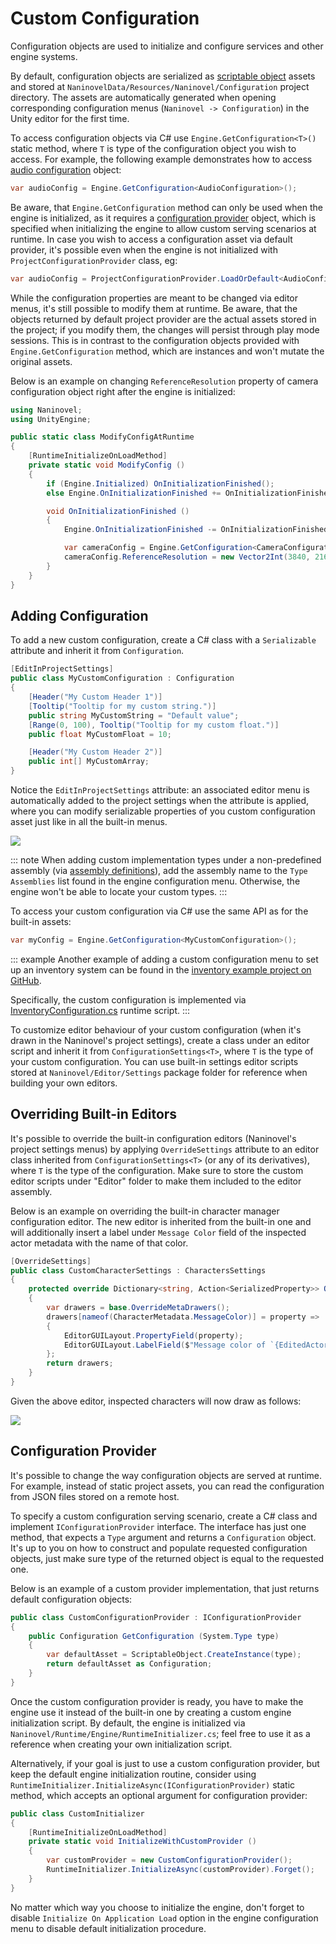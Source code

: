 ﻿# Custom Configuration

Configuration objects are used to initialize and configure services and other engine systems.

By default, configuration objects are serialized as [scriptable object](https://docs.unity3d.com/Manual/class-ScriptableObject.html) assets and stored at `NaninovelData/Resources/Naninovel/Configuration` project directory. The assets are automatically generated when opening corresponding configuration menus (`Naninovel -> Configuration`) in the Unity editor for the first time.

To access configuration objects via C# use `Engine.GetConfiguration<T>()` static method, where `T` is type of the configuration object you wish to access. For example, the following example demonstrates how to access [audio configuration](/guide/configuration.md#audio) object:

```csharp
var audioConfig = Engine.GetConfiguration<AudioConfiguration>();
```  

Be aware, that `Engine.GetConfiguration` method can only be used when the engine is initialized, as it requires a [configuration provider](/guide/custom-configuration.md#configuration-provider) object, which is specified when initializing the engine to allow custom serving scenarios at runtime. In case you wish to access a configuration asset via default provider, it's possible even when the engine is not initialized with `ProjectConfigurationProvider` class, eg:

```csharp
var audioConfig = ProjectConfigurationProvider.LoadOrDefault<AudioConfiguration>();
``` 

While the configuration properties are meant to be changed via editor menus, it's still possible to modify them at runtime. Be aware, that the objects returned by default project provider are the actual assets stored in the project; if you modify them, the changes will persist through play mode sessions. This is in contrast to the configuration objects provided with `Engine.GetConfiguration` method, which are instances and won't mutate the original assets.

Below is an example on changing `ReferenceResolution` property of camera configuration object right after the engine is initialized:

```csharp
using Naninovel;
using UnityEngine;

public static class ModifyConfigAtRuntime
{
    [RuntimeInitializeOnLoadMethod]
    private static void ModifyConfig ()
    {
        if (Engine.Initialized) OnInitializationFinished();
        else Engine.OnInitializationFinished += OnInitializationFinished;

        void OnInitializationFinished ()
        {
            Engine.OnInitializationFinished -= OnInitializationFinished;

            var cameraConfig = Engine.GetConfiguration<CameraConfiguration>();
            cameraConfig.ReferenceResolution = new Vector2Int(3840, 2160);
        }
    }
}
```

## Adding Configuration

To add a new custom configuration, create a C# class with a `Serializable` attribute and inherit it from `Configuration`.

```csharp
[EditInProjectSettings]
public class MyCustomConfiguration : Configuration
{
    [Header("My Custom Header 1")]
    [Tooltip("Tooltip for my custom string.")]
    public string MyCustomString = "Default value";
    [Range(0, 100), Tooltip("Tooltip for my custom float.")]
    public float MyCustomFloat = 10;

    [Header("My Custom Header 2")]
    public int[] MyCustomArray;
}
```

Notice the `EditInProjectSettings` attribute: an associated editor menu is automatically added to the project settings when the attribute is applied, where you can modify serializable properties of you custom configuration asset just like in all the built-in menus.

![](https://i.gyazo.com/c1163bba83f5d2b6286b100e837bca40.png)

::: note
When adding custom implementation types under a non-predefined assembly (via [assembly definitions](https://docs.unity3d.com/Manual/ScriptCompilationAssemblyDefinitionFiles.html)), add the assembly name to the `Type Assemblies` list found in the engine configuration menu. Otherwise, the engine won't be able to locate your custom types.
:::

To access your custom configuration via C# use the same API as for the built-in assets:

```csharp
var myConfig = Engine.GetConfiguration<MyCustomConfiguration>();
```

::: example
Another example of adding a custom configuration menu to set up an inventory system can be found in the [inventory example project on GitHub](https://github.com/Elringus/NaninovelInventory).

Specifically, the custom configuration is implemented via [InventoryConfiguration.cs](https://github.com/Elringus/NaninovelInventory/blob/master/Assets/NaninovelInventory/Runtime/InventoryConfiguration.cs) runtime script.
:::

To customize editor behaviour of your custom configuration (when it's drawn in the Naninovel's project settings), create a class under an editor script and inherit it from `ConfigurationSettings<T>`, where `T` is the type of your custom configuration. You can use built-in settings editor scripts stored at `Naninovel/Editor/Settings` package folder for reference when building your own editors.

## Overriding Built-in Editors

It's possible to override the built-in configuration editors (Naninovel's project settings menus) by applying `OverrideSettings` attribute to an editor class inherited from `ConfigurationSettings<T>` (or any of its derivatives), where `T` is the type of the configuration. Make sure to store the custom editor scripts under "Editor" folder to make them included to the editor assembly.

Below is an example on overriding the built-in character manager configuration editor. The new editor is inherited from the built-in one and will additionally insert a label under `Message Color` field of the inspected actor metadata with the name of that color.

```csharp
[OverrideSettings]
public class CustomCharacterSettings : CharactersSettings
{
    protected override Dictionary<string, Action<SerializedProperty>> OverrideMetaDrawers ()
    {
        var drawers = base.OverrideMetaDrawers();
        drawers[nameof(CharacterMetadata.MessageColor)] = property =>
        {
            EditorGUILayout.PropertyField(property);
            EditorGUILayout.LabelField($"Message color of `{EditedActorId}` is `{property.colorValue}`.");
        };
        return drawers;
    }
}
```

Given the above editor, inspected characters will now draw as follows:

![](https://i.gyazo.com/a742da2e7474444c9e1306a1414c7dfb.png)

## Configuration Provider

It's possible to change the way configuration objects are served at runtime. For example, instead of static project assets, you can read the configuration from JSON files stored on a remote host. 

To specify a custom configuration serving scenario, create a C# class and implement `IConfigurationProvider` interface. The interface has just one method, that expects a `Type` argument and returns a `Configuration` object. It's up to you on how to construct and populate requested configuration objects, just make sure type of the returned object is equal to the requested one.

Below is an example of a custom provider implementation, that just returns default configuration objects:

```csharp
public class CustomConfigurationProvider : IConfigurationProvider
{
    public Configuration GetConfiguration (System.Type type)
    {
        var defaultAsset = ScriptableObject.CreateInstance(type);
        return defaultAsset as Configuration;
    }
}
```

Once the custom configuration provider is ready, you have to make the engine use it instead of the built-in one by creating a custom engine initialization script. By default, the engine is initialized via `Naninovel/Runtime/Engine/RuntimeInitializer.cs`; feel free to use it as a reference when creating your own initialization script.

Alternatively, if your goal is just to use a custom configuration provider, but keep the default engine initialization routine, consider using `RuntimeInitializer.InitializeAsync(IConfigurationProvider)` static method, which accepts an optional argument for configuration provider:

```csharp
public class CustomInitializer
{
    [RuntimeInitializeOnLoadMethod]
    private static void InitializeWithCustomProvider ()
    {
        var customProvider = new CustomConfigurationProvider();
        RuntimeInitializer.InitializeAsync(customProvider).Forget();
    }
}
```

No matter which way you choose to initialize the engine, don't forget to disable `Initialize On Application Load` option in the engine configuration menu to disable default initialization procedure.